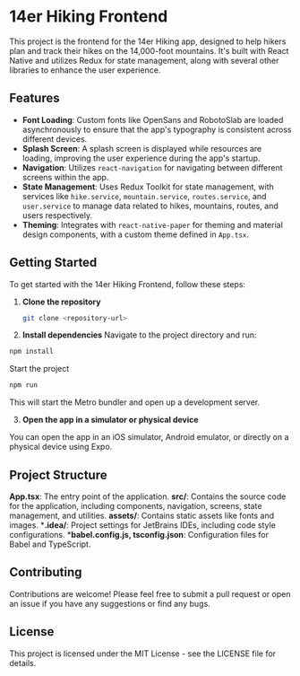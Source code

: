 # 14er Hiking Frontend

This project is the frontend for the 14er Hiking app, designed to help hikers plan and track their hikes on the 14,000-foot mountains. It's built with React Native and utilizes Redux for state management, along with several other libraries to enhance the user experience.

## Features

- **Font Loading**: Custom fonts like OpenSans and RobotoSlab are loaded asynchronously to ensure that the app's typography is consistent across different devices.
- **Splash Screen**: A splash screen is displayed while resources are loading, improving the user experience during the app's startup.
- **Navigation**: Utilizes `react-navigation` for navigating between different screens within the app.
- **State Management**: Uses Redux Toolkit for state management, with services like `hike.service`, `mountain.service`, `routes.service`, and `user.service` to manage data related to hikes, mountains, routes, and users respectively.
- **Theming**: Integrates with `react-native-paper` for theming and material design components, with a custom theme defined in `App.tsx`.

## Getting Started

To get started with the 14er Hiking Frontend, follow these steps:

1. **Clone the repository**

   ```sh
   git clone <repository-url>
   ```


2. **Install dependencies**
Navigate to the project directory and run:

```sh
npm install
```
Start the project
```sh
npm run
```
This will start the Metro bundler and open up a development server.


3. **Open the app in a simulator or physical device**

You can open the app in an iOS simulator, Android emulator, or directly on a physical device using Expo.

## Project Structure
**App.tsx**: The entry point of the application.
**src/**: Contains the source code for the application, including components, navigation, screens, state management, and utilities.
**assets/**: Contains static assets like fonts and images.
***.idea/**: Project settings for JetBrains IDEs, including code style configurations.
***babel.config.js, tsconfig.json**: Configuration files for Babel and TypeScript.

## Contributing
Contributions are welcome! Please feel free to submit a pull request or open an issue if you have any suggestions or find any bugs.

## License
This project is licensed under the MIT License - see the LICENSE file for details.
